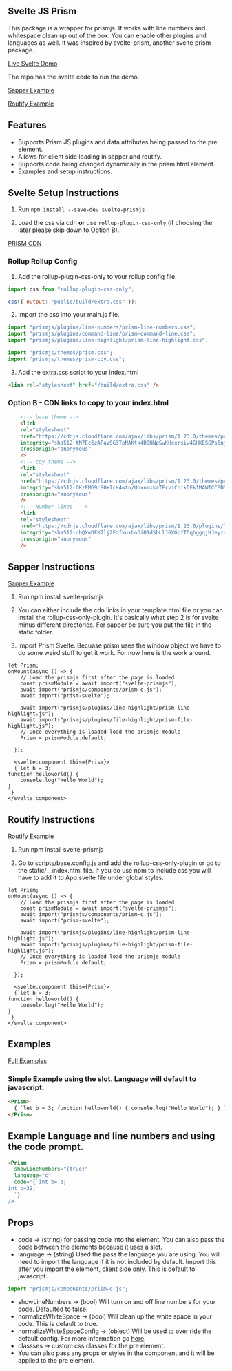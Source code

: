 ## Svelte JS Prism

This package is a wrapper for prismjs. It works with line numbers and whitespace clean up out of the box. You can enable other plugins and languages as well. It was inspired by svelte-prism, another svelte prism package.

[Live Svelte Demo](https://phptuts.github.io/Svelte-PrismJS/index.html)

The repo has the svelte code to run the demo.

[Sapper Example](https://github.com/phptuts/svelte-prismjs-sapper)

[Routify Example](https://github.com/phptuts/routify-prismjs-example)

## Features

- Supports Prism JS plugins and data attributes being passed to the pre element.
- Allows for client side loading in sapper and routify.
- Supports code being changed dynamically in the prism html element.
- Examples and setup instructions.

## Svelte Setup Instructions

1. Run `npm install --save-dev svelte-prismjs`

2. Load the css via cdn **or** use `rollup-plugin-css-only` (if choosing the later please skip down to Option B).

[PRISM CDN](https://cdnjs.com/libraries/prism)

### Rollup Rollup Config

1. Add the rollup-plugin-css-only to your rollup config file.

```javascript
import css from "rollup-plugin-css-only";

css({ output: "public/build/extra.css" });
```

2. Import the css into your main.js file.

```javascript
import "prismjs/plugins/line-numbers/prism-line-numbers.css";
import "prismjs/plugins/command-line/prism-command-line.css";
import "prismjs/plugins/line-highlight/prism-line-highlight.css";

import "prismjs/themes/prism.css";
import "prismjs/themes/prism-coy.css";
```

3. Add the extra.css script to your index.html

```html
<link rel="stylesheet" href="/build/extra.css" />
```

### Option B - CDN links to copy to your index.html

```html
    <!-- base theme -->
    <link
    rel="stylesheet"
    href="https://cdnjs.cloudflare.com/ajax/libs/prism/1.23.0/themes/prism.min.css"
    integrity="sha512-tN7Ec6zAFaVSG3TpNAKtk4DOHNpSwKHxxrsiw4GHKESGPs5njn/0sMCUMl2svV4wo4BK/rCP7juYz+zx+l6oeQ=="
    crossorigin="anonymous"
    />
    <!-- coy theme -->
    <link
    rel="stylesheet"
    href="https://cdnjs.cloudflare.com/ajax/libs/prism/1.23.0/themes/prism-coy.min.css"
    integrity="sha512-CKzEMG9cS0+lcH4wtn/UnxnmxkaTFrviChikDEk1MAWICCSN59sDWIF0Q5oDgdG9lxVrvbENSV1FtjLiBnMx7Q=="
    crossorigin="anonymous"
    />
    <!-- Number lines  -->
    <link
    rel="stylesheet"
    href="https://cdnjs.cloudflare.com/ajax/libs/prism/1.23.0/plugins/line-numbers/prism-line-numbers.min.css"
    integrity="sha512-cbQXwDFK7lj2Fqfkuxbo5iD1dSbLlJGXGpfTDqbggqjHJeyzx88I3rfwjS38WJag/ihH7lzuGlGHpDBymLirZQ=="
    crossorigin="anonymous"
    />
```

## Sapper Instructions

[Sapper Example](https://github.com/phptuts/svelte-prismjs-sapper)

1. Run npm install svelte-prismjs

2. You can either include the cdn links in your template.html file or you can install the rollup-css-only-plugin. It's basically what step 2 is for svelte minus different directories. For sapper be sure you put the file in the static folder.

3. Import Prism Svelte. Becuase prism uses the window object we have to do some weird stuff to get it work. For now here is the work around.

```svelte
let Prism;
onMount(async () => {
    // Load the prismjs first after the page is loaded
    const prismModule = await import("svelte-prismjs");
    await import("prismjs/components/prism-c.js");
    await import("prism-svelte");

    await import("prismjs/plugins/line-highlight/prism-line-highlight.js");
    await import("prismjs/plugins/file-highlight/prism-file-highlight.js");
    // Once everything is loaded load the prismjs module
    Prism = prismModule.default;

  });

  <svelte:component this={Prism}>
  {`let b = 3;
function helloworld() {
	console.log("Hello World");
}
`}
</svelte:component>

```

## Routify Instructions

[Routify Example](https://github.com/phptuts/routify-prismjs-example)

1. Run npm install svelte-prismjs

2. Go to scripts/base.config.js and add the rollup-css-only-plugin or go to the static/\_\_index.html file. If you do use npm to include css you will have to add it to App.svelte file under global styles.

```svelte
let Prism;
onMount(async () => {
    // Load the prismjs first after the page is loaded
    const prismModule = await import("svelte-prismjs");
    await import("prismjs/components/prism-c.js");
    await import("prism-svelte");

    await import("prismjs/plugins/line-highlight/prism-line-highlight.js");
    await import("prismjs/plugins/file-highlight/prism-file-highlight.js");
    // Once everything is loaded load the prismjs module
    Prism = prismModule.default;

  });

  <svelte:component this={Prism}>
  {`let b = 3;
function helloworld() {
	console.log("Hello World");
}
`}
</svelte:component>

```

## Examples

[Full Examples](https://phptuts.github.io/Svelte-Prism/)

### Simple Example using the slot. Language will default to javascript.

```html
<Prism>
  { `let b = 3; function helloworld() { console.log("Hello World"); } `}
</Prism>
```

## Example Language and line numbers and using the code prompt.

```html
<Prism
  showLineNumbers="{true}"
  language="c"
  code="{`int b= 3;
int c=32;
  `}
/>
```

## Props

- code -> (string) for passing code into the element. You can also pass the code between the elements because it uses a slot.
- language -> (string) Used the pass the language you are using. You will need to import the language if it is not included by default. Import this after you import the element, client side only. This is default to javascript.

```javascript
import "prismjs/components/prism-c.js";
```

- showLineNumbers -> (bool) Will turn on and off line numbers for your code. Defaulted to false.
- normalizeWhiteSpace -> (bool) Will clean up the white space in your code. This is default to true.
- normalizeWhiteSpaceConfig -> (object) Will be used to over ride the default config. For more information go [here](https://prismjs.com/plugins/normalize-whitespace/).
- classses -> custom css classes for the pre element.
- You can also pass any props or styles in the component and it will be applied to the pre element.
